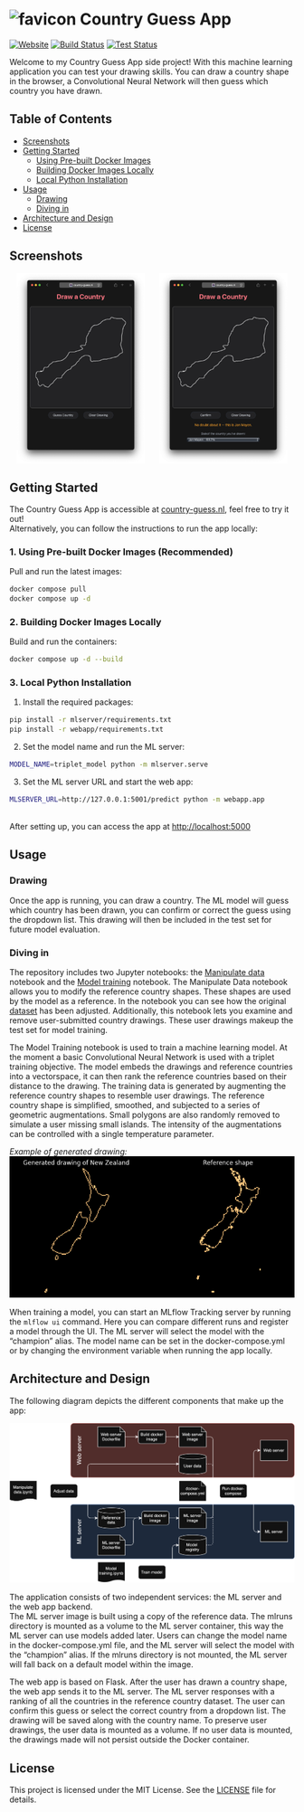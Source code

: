 # <img src="webapp/static/favicon.ico" alt="favicon" width="28" height="28"> Country Guess App

[![Website](https://img.shields.io/website?url=https%3A%2F%2Fcountry-guess.nl&label=country-guess.nl)](https://country-guess.nl) [![Build Status](https://github.com/jortdejong13/country-guess/actions/workflows/build.yml/badge.svg)](https://github.com/jortdejong13/country-guess/actions/workflows/build.yml) [![Test Status](https://github.com/jortdejong13/country-guess/actions/workflows/test.yml/badge.svg)](https://github.com/jortdejong13/country-guess/actions/workflows/test.yml) 

Welcome to my Country Guess App side project! With this machine learning application you can test your drawing skills. You can draw a country shape in the browser, a Convolutional Neural Network will then guess which country you have drawn.

## Table of Contents

- [Screenshots](#screenshots)
- [Getting Started](#getting-started)
  - [Using Pre-built Docker Images](#1-using-pre-built-docker-images-recommended)
  - [Building Docker Images Locally](#2-building-docker-images-locally)
  - [Local Python Installation](#3-local-python-installation)
- [Usage](#usage)
  - [Drawing](#drawing)
  - [Diving in](#diving-in)
- [Architecture and Design](#architecture-and-design)
- [License](#license)

## Screenshots

<div style="display: flex; justify-content: space-around;">
  <img src="images/Drawing.png" alt="Drawing" style="width: 45%;">
  <img src="images/Prediction.png" alt="Prediction" style="width: 45%;">
</div>

## Getting Started

The Country Guess App is accessible at [country-guess.nl](https://country-guess.nl), feel free to try it out!
<br>Alternatively, you can follow the instructions to run the app locally:

### 1. Using Pre-built Docker Images (Recommended)
Pull and run the latest images:
```bash
docker compose pull
docker compose up -d
```

### 2. Building Docker Images Locally
Build and run the containers:
```bash
docker compose up -d --build
```

### 3. Local Python Installation
1. Install the required packages:
```bash
pip install -r mlserver/requirements.txt
pip install -r webapp/requirements.txt
```
2. Set the model name and run the ML server:
```bash
MODEL_NAME=triplet_model python -m mlserver.serve
```
3. Set the ML server URL and start the web app:
```bash
MLSERVER_URL=http://127.0.0.1:5001/predict python -m webapp.app
```

<br>After setting up, you can access the app at [http://localhost:5000](http://localhost:5000)

## Usage

### Drawing

Once the app is running, you can draw a country. The ML model will guess which country has been drawn, you can confirm or correct the guess using the dropdown list. This drawing will then be included in the test set for future model evaluation.

### Diving in

The repository includes two Jupyter notebooks: the [Manipulate data](<Manipulate data.ipynb>) notebook and the [Model training](<Model training.ipynb>) notebook. The Manipulate Data notebook allows you to modify the reference country shapes. These shapes are used by the model as a reference. In the notebook you can see how the original [dataset](https://public.opendatasoft.com/explore/dataset/country_shapes/information/?location=2,-32.99024,1.40625&basemap=jawg.light) has been adjusted. Additionally, this notebook lets you examine and remove user-submitted country drawings. These user drawings makeup the test set for model training.

The Model Training notebook is used to train a machine learning model. At the moment a basic Convolutional Neural Network is used with a triplet training objective. The model embeds the drawings and reference countries into a vectorspace, it can then rank the reference countries based on their distance to the drawing. The training data is generated by augmenting the reference country shapes to resemble user drawings. The reference country shape is simplified, smoothed, and subjected to a series of geometric augmentations. Small polygons are also randomly removed to simulate a user missing small islands. The intensity of the augmentations can be controlled with a single temperature parameter.

*Example of generated drawing:*
![Generated drawing](<images/Generated drawing.png>)

When training a model, you can start an MLflow Tracking server by running the ```mlflow ui``` command. Here you can compare different runs and register a model through the UI. The ML server will select the model with the “champion” alias. The model name can be set in the docker-compose.yml or by changing the environment variable when running the app locally.

## Architecture and Design

The following diagram depicts the different components that make up the app:

![Workflow](images/Workflow.svg)

The application consists of two independent services: the ML server and the web app backend.<br>
The ML server image is built using a copy of the reference data. The mlruns directory is mounted as a volume to the ML server container, this way the ML server can use models added later. Users can change the model name in the docker-compose.yml file, and the ML server will select the model with the “champion” alias. If the mlruns directory is not mounted, the ML server will fall back on a default model within the image.

The web app is based on Flask. After the user has drawn a country shape, the web app sends it to the ML server. The ML server responses with a ranking of all the countries in the reference country dataset. The user can confirm this guess or select the correct country from a dropdown list. The drawing will be saved along with the country name. To preserve user drawings, the user data is mounted as a volume. If no user data is mounted, the drawings made will not persist outside the Docker container.

## License

This project is licensed under the MIT License. See the [LICENSE](LICENSE) file for details.

